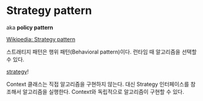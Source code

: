 # Strategy pattern
aka **policy pattern**

[Wikipedia: Strategy pattern](https://en.wikipedia.org/wiki/Strategy_pattern)

스트래티지 패턴은 행위 패턴(Behavioral pattern)이다. 
런타임 때 알고리즘을 선택할 수 있다.

[strategy](https://upload.wikimedia.org/wikipedia/commons/4/45/W3sDesign_Strategy_Design_Pattern_UML.jpg)!

Context 클래스는 직접 알고리즘을 구현하지 않는다. 대신 Strategy 인터페이스를 참조해서 알고리즘을 실행한다. Context와 독립적으로 알고리즘이 구현할 수 있다.
